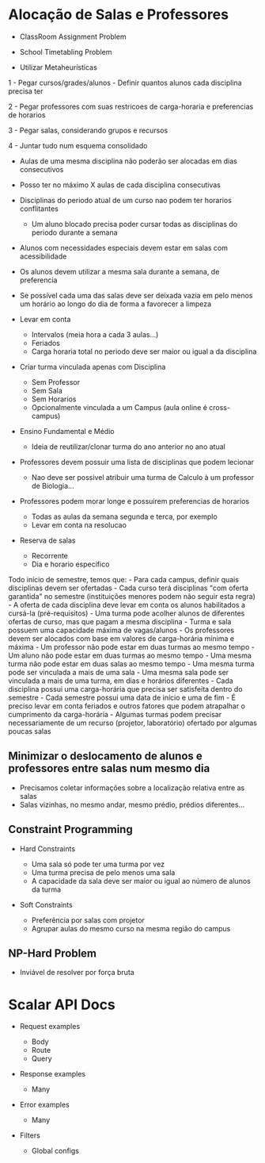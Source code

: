 # Alocação de Salas e Professores

- ClassRoom Assignment Problem
- School Timetabling Problem

- Utilizar Metaheurísticas

1 - Pegar cursos/grades/alunos
    - Definir quantos alunos cada disciplina precisa ter

2 - Pegar professores com suas restricoes de carga-horaria e preferencias de horarios

3 - Pegar salas, considerando grupos e recursos

4 - Juntar tudo num esquema consolidado




- Aulas de uma mesma disciplina não poderão ser alocadas em dias consecutivos
- Posso ter no máximo X aulas de cada disciplina consecutivas
- Disciplinas do periodo atual de um curso nao podem ter horarios conflitantes
    - Um aluno blocado precisa poder cursar todas as disciplinas do periodo durante a semana


- Alunos com necessidades especiais devem estar em salas com acessibilidade
- Os alunos devem utilizar a mesma sala durante a semana, de preferencia
- Se possível cada uma das salas deve ser deixada vazia em pelo menos um horário ao longo do dia de forma a favorecer a limpeza

- Levar em conta
    - Intervalos (meia hora a cada 3 aulas...)
    - Feriados
    - Carga horaria total no periodo deve ser maior ou igual a da disciplina



- Criar turma vinculada apenas com Disciplina
    - Sem Professor
    - Sem Sala
    - Sem Horarios
    - Opcionalmente vinculada a um Campus (aula online é cross-campus)

- Ensino Fundamental e Médio
    - Ideia de reutilizar/clonar turma do ano anterior no ano atual

- Professores devem possuir uma lista de disciplinas que podem lecionar
    - Nao deve ser possivel atribuir uma turma de Calculo à um professor de Biologia...

- Professores podem morar longe e possuirem preferencias de horarios
    - Todas as aulas da semana segunda e terca, por exemplo
    - Levar em conta na resolucao

- Reserva de salas
    - Recorrente
    - Dia e horario especifico


Todo início de semestre, temos que:
    - Para cada campus, definir quais disciplinas devem ser ofertadas
    - Cada curso terá disciplinas "com oferta garantida" no semestre (instituições menores podem não seguir esta regra)
    - A oferta de cada disciplina deve levar em conta os alunos habilitados a cursá-la (pré-requisitos)
    - Uma turma pode acolher alunos de diferentes ofertas de curso, mas que pagam a mesma disciplina
    - Turma e sala possuem uma capacidade máxima de vagas/alunos
    - Os professores devem ser alocados com base em valores de carga-horária mínima e máxima
    - Um professor não pode estar em duas turmas ao mesmo tempo
    - Um aluno não pode estar em duas turmas ao mesmo tempo
    - Uma mesma turma não pode estar em duas salas ao mesmo tempo
    - Uma mesma turma pode ser vinculada a mais de uma sala
    - Uma mesma sala pode ser vinculada a mais de uma turma, em dias e horários diferentes
    - Cada disciplina possui uma carga-horária que precisa ser satisfeita dentro do semestre
    - Cada semestre possui uma data de início e uma de fim
    - É preciso levar em conta feriados e outros fatores que podem atrapalhar o cumprimento da carga-horária
    - Algumas turmas podem precisar necessariamente de um recurso (projetor, laboratório) ofertado por algumas poucas salas 

## Minimizar o deslocamento de alunos e professores entre salas num mesmo dia

- Precisamos coletar informações sobre a localização relativa entre as salas
- Salas vizinhas, no mesmo andar, mesmo prédio, prédios diferentes...

## Constraint Programming

- Hard Constraints
    - Uma sala só pode ter uma turma por vez
    - Uma turma precisa de pelo menos uma sala
    - A capacidade da sala deve ser maior ou igual ao número de alunos da turma

- Soft Constraints
    - Preferência por salas com projetor
    - Agrupar aulas do mesmo curso na mesma região do campus

## NP-Hard Problem

- Inviável de resolver por força bruta



# Scalar API Docs

- Request examples
    - Body
    - Route
    - Query

- Response examples
    - Many

- Error examples
    - Many

- Filters
    - Global configs
